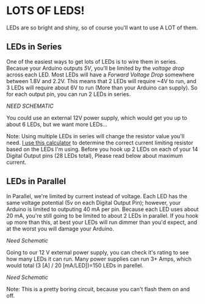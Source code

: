 LOTS OF LEDS!
=============

LEDs are so bright and shiny, so of course you'll want to use A LOT of them. 

LEDs in Series
--------------

One of the easiest ways to get lots of LEDs is to wire them in series. Becasue your Arduino outputs *5V*, you'll be limited by the _voltage drop_ across each LED. Most LEDs will have a _Forward Voltage Drop_ somewhere between 1.8V and 2.2V.  This means that 2 LEDs will require ~4V to run, and 3 LEDs will require about 6V to run (More than your Arduino can supply). So for each output pin, you can run 2 LEDs in series. 


*NEED SCHEMATIC*

You could use an external 12V power supply, which would get you up to about 6 LEDs, but we want more LEDs...

Note: Using multiple LEDs in series will change the resistor value you'll need. [I use this calculator](http://ledcalc.com/#calc) to determine the correct current limiting resistor based on the LEDs I'm using. Before you hook up 2 LEDs on each of your 14 Digital Output pins (28 LEDs total), Please read below about maximum current.

LEDs in Parallel 
----------------

In Parallel, we're limited by current instead of voltage. Each LED has the same voltage potential (5v on each Digital Output Pin); however, your Arduino is limited to outputing 40 mA per pin. Because each LED uses about 20 mA, you're still going to be limited to about 2 LEDs in parallel. If you hook up more than this, at best your LEDs will run dimmer than you'd expect, and at the worst you will damage your Arduino. 

*Need Schematic*

Going to our 12 V external power supply, you can check it's rating to see how many LEDs it can run. Many power supplies can run 3+ Amps, which would total (3 [A] / 20 [mA/LED])=150 LEDs in parellel. 

*Need Schematic*

Note: This is a pretty boring circuit, because you can't flash them on and off. 

